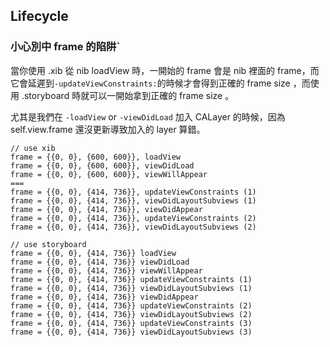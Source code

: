Lifecycle 
---------------------------
### 小心別中 frame 的陷阱`
當你使用 .xib 從 nib loadView 時，一開始的 frame 會是 nib 裡面的 frame，而它會延遲到`-updateViewConstraints:`的時候才會得到正確的 frame size ，而使用 .storyboard 時就可以一開始拿到正確的 frame size 。

尤其是我們在 `-loadView` or `-viewDidLoad` 加入 CALayer 的時候，因為 self.view.frame 還沒更新導致加入的 layer 算錯。


```  objc
// use xib
frame = {{0, 0}, {600, 600}}, loadView
frame = {{0, 0}, {600, 600}}, viewDidLoad
frame = {{0, 0}, {600, 600}}, viewWillAppear
===
frame = {{0, 0}, {414, 736}}, updateViewConstraints (1)
frame = {{0, 0}, {414, 736}}, viewDidLayoutSubviews (1)
frame = {{0, 0}, {414, 736}}, viewDidAppear
frame = {{0, 0}, {414, 736}}, updateViewConstraints (2)
frame = {{0, 0}, {414, 736}}, viewDidLayoutSubviews (2)

// use storyboard
frame = {{0, 0}, {414, 736}} loadView 
frame = {{0, 0}, {414, 736}} viewDidLoad 
frame = {{0, 0}, {414, 736}} viewWillAppear 
frame = {{0, 0}, {414, 736}} updateViewConstraints (1)
frame = {{0, 0}, {414, 736}} viewDidLayoutSubviews (1)
frame = {{0, 0}, {414, 736}} viewDidAppear 
frame = {{0, 0}, {414, 736}} updateViewConstraints (2)
frame = {{0, 0}, {414, 736}} viewDidLayoutSubviews (2)
frame = {{0, 0}, {414, 736}} updateViewConstraints (3)
frame = {{0, 0}, {414, 736}} viewDidLayoutSubviews (3)
```